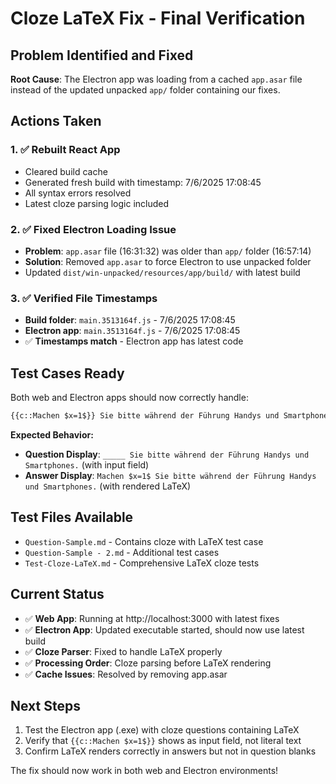 # Cloze LaTeX Fix - Final Verification

## Problem Identified and Fixed

**Root Cause**: The Electron app was loading from a cached `app.asar` file instead of the updated unpacked `app/` folder containing our fixes.

## Actions Taken

### 1. ✅ Rebuilt React App
- Cleared build cache
- Generated fresh build with timestamp: 7/6/2025 17:08:45
- All syntax errors resolved
- Latest cloze parsing logic included

### 2. ✅ Fixed Electron Loading Issue  
- **Problem**: `app.asar` file (16:31:32) was older than `app/` folder (16:57:14)
- **Solution**: Removed `app.asar` to force Electron to use unpacked folder
- Updated `dist/win-unpacked/resources/app/build/` with latest build

### 3. ✅ Verified File Timestamps
- **Build folder**: `main.3513164f.js` - 7/6/2025 17:08:45
- **Electron app**: `main.3513164f.js` - 7/6/2025 17:08:45
- ✅ **Timestamps match** - Electron app has latest code

## Test Cases Ready

Both web and Electron apps should now correctly handle:

```markdown
{{c::Machen $x=1$}} Sie bitte während der Führung Handys und Smartphones.
```

**Expected Behavior:**
- **Question Display**: `_____ Sie bitte während der Führung Handys und Smartphones.` (with input field)
- **Answer Display**: `Machen $x=1$ Sie bitte während der Führung Handys und Smartphones.` (with rendered LaTeX)

## Test Files Available
- `Question-Sample.md` - Contains cloze with LaTeX test case
- `Question-Sample - 2.md` - Additional test cases
- `Test-Cloze-LaTeX.md` - Comprehensive LaTeX cloze tests

## Current Status
- ✅ **Web App**: Running at http://localhost:3000 with latest fixes
- ✅ **Electron App**: Updated executable started, should now use latest build
- ✅ **Cloze Parser**: Fixed to handle LaTeX properly
- ✅ **Processing Order**: Cloze parsing before LaTeX rendering
- ✅ **Cache Issues**: Resolved by removing app.asar

## Next Steps
1. Test the Electron app (.exe) with cloze questions containing LaTeX
2. Verify that `{{c::Machen $x=1$}}` shows as input field, not literal text
3. Confirm LaTeX renders correctly in answers but not in question blanks

The fix should now work in both web and Electron environments!
